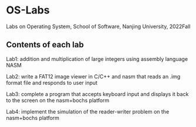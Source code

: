 # OS-Labs
Labs on Operating System, School of Software, Nanjing University, 2022Fall

<h2>Contents of each lab</h2>

Lab1: addition and multiplication of large integers using assembly language NASM

Lab2: write a FAT12 image viewer in C/C++ and nasm that reads an .img format file and responds to user input

Lab3: complete a program that accepts keyboard input and displays it back to the screen on the nasm+bochs platform

Lab4: implement the simulation of the reader-writer problem on the nasm+bochs platform
